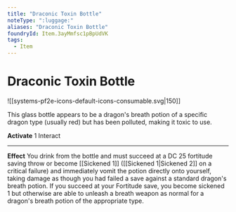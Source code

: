 ```yaml
---
title: "Draconic Toxin Bottle"
noteType: ":luggage:"
aliases: "Draconic Toxin Bottle"
foundryId: Item.3ayMmfsc1pBpUdVK
tags:
  - Item
---
```


# Draconic Toxin Bottle
![[systems-pf2e-icons-default-icons-consumable.svg|150]]

This glass bottle appears to be a dragon's breath potion of a specific dragon type (usually red) but has been polluted, making it toxic to use.

**Activate** 1 Interact

* * *

**Effect** You drink from the bottle and must succeed at a DC 25 fortitude saving throw or become [[Sickened 1]] ([[Sickened 1|Sickened 2]] on a critical failure) and immediately vomit the potion directly onto yourself, taking damage as though you had failed a save against a standard dragon's breath potion. If you succeed at your Fortitude save, you become sickened 1 but otherwise are able to unleash a breath weapon as normal for a dragon's breath potion of the appropriate type.
